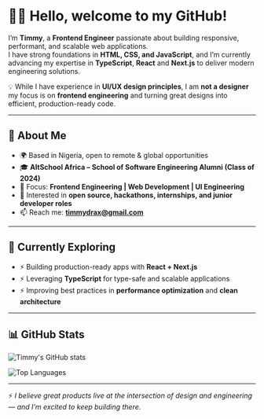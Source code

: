 # 👋🏾 Hello, welcome to my GitHub!  
 
I’m **Timmy**, a **Frontend Engineer** passionate about building responsive, performant, and scalable web applications.  
I have strong foundations in **HTML, CSS, and JavaScript**, and I’m currently advancing my expertise in **TypeScript**, **React** and **Next.js** to deliver modern engineering solutions.  

💡 While I have experience in **UI/UX design principles**, I am **not a designer** my focus is on **frontend engineering** and turning great designs into efficient, production-ready code.  

---

## 🔹 About Me  

- 🌍 Based in Nigeria, open to remote & global opportunities  
- 🎓 **AltSchool Africa – School of Software Engineering Alumni (Class of 2024)**  
- 💼 Focus: **Frontend Engineering | Web Development | UI Engineering**  
- 🚀 Interested in **open source, hackathons, internships, and junior developer roles**  
- 📫 Reach me: **[timmydrax@gmail.com](mailto:timmydrax@gmail.com)** 

---

## 🌱 Currently Exploring  

- ⚡ Building production-ready apps with **React + Next.js**  
- ⚡ Leveraging **TypeScript** for type-safe and scalable applications  
- ⚡ Improving best practices in **performance optimization** and **clean architecture**  

---

## 📊 GitHub Stats  

![Timmy's GitHub stats](https://github-readme-stats.vercel.app/api?username=Timmydrax&show_icons=true&theme=tokyonight)  

![Top Languages](https://github-readme-stats.vercel.app/api/top-langs/?username=Timmydrax&layout=compact&theme=tokyonight)  

---

⚡ *I believe great products live at the intersection of design and engineering — and I’m excited to keep building there.*  
